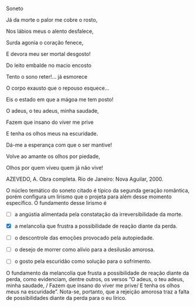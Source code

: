 

Soneto

Já da morte o palor me cobre o rosto,

Nos lábios meus o alento desfalece,

Surda agonia o coração fenece,

E devora meu ser mortal desgosto!

Do leito embalde no macio encosto

Tento o sono reter!... já esmorece

O corpo exausto que o repouso esquece...

Eis o estado em que a mágoa me tem posto!

O adeus, o teu adeus, minha saudade,

Fazem que insano do viver me prive

E tenha os olhos meus na escuridade.

Dá-me a esperança com que o ser mantive!

Volve ao amante os olhos por piedade,

Olhos por quem viveu quem já não vive!

AZEVEDO, A. Obra completa. Rio de Janeiro: Nova Aguilar, 2000.

O núcleo temático do soneto citado é típico da segunda geração romântica, porém configura um lirismo que o projeta para além desse momento específico. O fundamento desse lirismo é



- [ ] a angústia alimentada pela constatação da irreversibilidade da morte.
- [x] a melancolia que frustra a possibilidade de reação diante da perda.
- [ ] o descontrole das emoções provocado pela autopiedade.
- [ ] o desejo de morrer como alívio para a desilusão amorosa.
- [ ] o gosto pela escuridão como solução para o sofrimento.


O fundamento da melancolia que frusta a possibilidade de reação diante da perda, como evidenciam, dentre outros, os versos “O adeus, o teu adeus, minha saudade, / Fazem que insano do viver me prive/ E tenha os olhos meus na escuridade”. Nota-se, portanto, que a rejeição amorosa traz a falta de possibilidades diante da perda para o eu lírico.

        